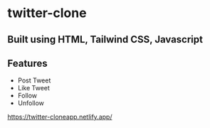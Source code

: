 # twitter-clone

## Built using HTML, Tailwind CSS, Javascript

## Features
- Post Tweet
- Like Tweet
- Follow
- Unfollow

https://twitter-cloneapp.netlify.app/
